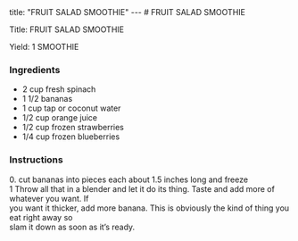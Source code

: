 <!DOCTYPE HTML PUBLIC "-//W3C//DTD HTML 4.0 Transitional//EN">
<html>
  <head>
  title: "FRUIT SALAD SMOOTHIE"
---
# FRUIT SALAD SMOOTHIE<link rel='stylesheet' href='style.css' type='text/css'><meta http-equiv="Content-Style-Stype" content="text/css">
     <meta http-equiv="Content-Type" content="text/html;charset=utf-8">
     </head><body><div class="recipe" itemscope itemtype="http://schema.org/Recipe"><div class='header'><p class="title"><span class="label">Title:</span> <span itemprop="name">FRUIT SALAD SMOOTHIE</span></p>
<p class="yields"><span class="label">Yield:</span> <span itemprop="recipeYield">1 SMOOTHIE</span></p>
</div><div class="ing"><h3>Ingredients</h3><ul class="ing"><li class="ing" itemprop="ingredients">2 cup fresh spinach </li>
<li class="ing" itemprop="ingredients">1 1/2 bananas </li>
<li class="ing" itemprop="ingredients">1 cup tap or coconut water </li>
<li class="ing" itemprop="ingredients">1/2 cup orange juice </li>
<li class="ing" itemprop="ingredients">1/2 cup frozen strawberries </li>
<li class="ing" itemprop="ingredients">1/4 cup frozen blueberries </li>
</ul>
</div>
<div class="instructions"><h3 class="Instructions">Instructions</h3><div itemprop="recipeInstructions"><p>0. cut bananas into pieces each about 1.5 inches long and freeze<br>1 Throw all that in a blender and let it do its thing. Taste and add more of whatever you want. If<br>you want it thicker, add more banana. This is obviously the kind of thing you eat right away so<br>slam it down as soon as it’s ready.</p></div></div></div>

</body>
</html>